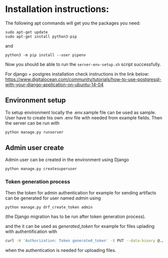 #  Installation instructions:

The following apt commands will get you the packages you need:
```
sudo apt-get update
sudo apt-get install python3-pip
```
and 
```
python3 -m pip install --user pipenv
```
Now you should be able to run the `server-env-setup.sh` script successfully.

For django + postgres installation check instructions in the link below:
https://www.digitalocean.com/community/tutorials/how-to-use-postgresql-with-your-django-application-on-ubuntu-14-04

## Environment setup

To setup environment locally the .env.sample file can be used as sample.
User have to create his own .env file with needed from example fields.
Then the server can be run with
```bash
python manage.py runserver
```

## Admin user create

Admin user can be created in the environment using Django
```bash
python manage.py createsuperuser
```

### Token generation process

Then the token for admin authentication for example for sending artifacts can be generated for user named *admin* using
```bash
python manage.py drf_create_token admin
```
(the Django migration has to be run after token generation process).

and the it can be used as *generated_token* for example for files uplading with authentification with
```bash
curl -H 'Authorization: Token generated_token' -X PUT --data-binary @./local_file.upload https://server.example/file/upload/path/
```
when the authentication is needed for uploading files.